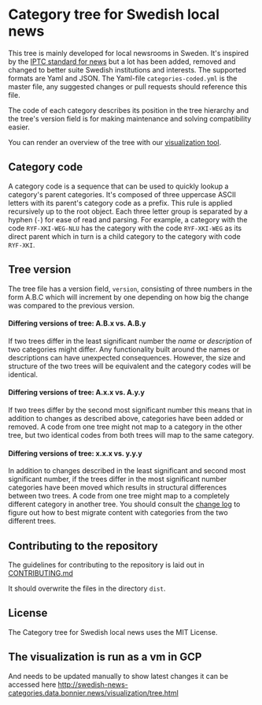 # Category tree for Swedish local news

This tree is mainly developed for local newsrooms in Sweden. It's inspired by the [IPTC standard for news](http://show.newscodes.org/index.html?newscodes=medtop&lang=en-GB&startTo=Show) but a lot has been added, removed and changed to better suite Swedish institutions and interests. The supported formats are Yaml and JSON. The Yaml-file `categories-coded.yml` is the master file, any suggested changes or pull requests should reference this file.

The code of each category describes its position in the tree hierarchy and the tree's version field is for making maintenance and solving compatibility easier.

You can render an overview of the tree with our [visualization tool](https://swedish-local-news-categories.herokuapp.com/visualization/tree.html).

## Category code

A category code is a sequence that can be used to quickly lookup a category's parent categories. It's composed of three uppercase ASCII letters with its parent's category code as a prefix. This rule is applied recursively up to the root object. Each three letter group is separated by a hyphen (`-`) for ease of read and parsing. For example, a category with the code `RYF-XKI-WEG-NLU` has the category with the code `RYF-XKI-WEG` as its direct parent which in turn is a child category to the category with code `RYF-XKI`.

## Tree version

The tree file has a version field, `version`, consisting of three numbers in the form A.B.C which will increment by one depending on how big the change was compared to the previous version.

#### Differing versions of tree: A.B.x vs. A.B.y

If two trees differ in the least significant number the *name* or *description* of two categories might differ. Any functionality built around the names or descriptions can have unexpected consequences. However, the size and structure of the two trees will be equivalent and the category codes will be identical.

#### Differing versions of tree: A.x.x vs. A.y.y

If two trees differ by the second most significant number this means that in addition to changes as described above, categories have been added or removed. A code from one tree might not map to a category in the other tree, but two identical codes from both trees will map to the same category.

#### Differing versions of tree: x.x.x vs. y.y.y

In addition to changes described in the least significant and second most significant number, if the trees differ in the most significant number categories have been moved which results in structural differences between two trees. A code from one tree might map to a completely different category in another tree. You should consult the [change log](https://github.com/mittmedia/swedish-local-news-categories/blob/master/CHANGELOG.md) to figure out how to best migrate content with categories from the two different trees.

## Contributing to the repository

The guidelines for contributing to the repository is laid out in [CONTRIBUTING.md](https://github.com/mittmedia/swedish-local-news-categories/blob/master/CONTRIBUTING.md)

It should overwrite the files in the directory `dist`.

## License

The Category tree for Swedish local news uses the MIT License.

## The visualization is run as a vm in GCP

And needs to be updated manually to show latest changes it can be accessed here
http://swedish-news-categories.data.bonnier.news/visualization/tree.html